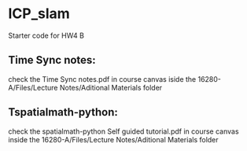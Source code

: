 # ICP_slam
Starter code for HW4 B


## Time Sync notes: 
check the Time Sync notes.pdf  in course canvas iside the 16280-A/Files/Lecture Notes/Aditional Materials folder

## Tspatialmath-python:  
check the spatialmath-python Self guided tutorial.pdf in course canvas inside the 16280-A/Files/Lecture Notes/Aditional Materials folder
